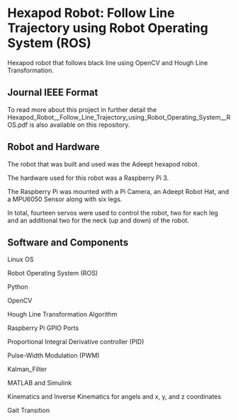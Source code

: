 # Hexapod Robot: Follow Line Trajectory using Robot Operating System (ROS)
Hexapod robot that follows black line using OpenCV and Hough Line Transformation.


## Journal IEEE Format
To read more about this project in further detail the Hexapod_Robot__Follow_Line_Trajectory_using_Robot_Operating_System__ROS.pdf is also available on this repository.


## Robot and Hardware
The robot that was built and used was the Adeept hexapod robot.

The hardware used for this robot was a Raspberry Pi 3. 

The Raspberry Pi was mounted with a Pi Camera, an Adeept Robot Hat, and a MPU6050 Sensor along with six legs.

In total, fourteen servos were used to control the robot, two for each leg and an additional two for the neck (up and down) of the robot.

## Software and Components
Linux OS

Robot Operating System (ROS)

Python

OpenCV

Hough Line Transformation Algorithm

Raspberry Pi GPIO Ports

Proportional Integral Derivative controller (PID)

Pulse-Width Modulation (PWM)

Kalman_Filter

MATLAB and Simulink

Kinematics and Inverse Kinematics for angels and x, y, and z coordinates

Gait Transition
